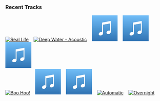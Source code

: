 ### Recent Tracks
[<img src='https://lastfm.freetls.fastly.net/i/u/300x300/4b3778533a320d8b688b1119e4dbf8f4.png' width='16%' height='16%' alt='Real Life'>](https://www.last.fm/music/cayucas/_/real%2blife)&nbsp;&nbsp;&nbsp;&nbsp;[<img src='https://lastfm.freetls.fastly.net/i/u/300x300/3aa5530226d1c3e436e7ce738cc53c3e.png' width='16%' height='16%' alt='Deep Water - Acoustic'>](https://www.last.fm/music/american%2bauthors/_/deep%2bwater%2b-%2bacoustic)&nbsp;&nbsp;&nbsp;&nbsp;[<img src='https://github.com/atfinke/atfinke/blob/master/placeholder.jpeg?raw=true' width='16%' height='16%' alt='Things'>](https://www.last.fm/music/hip%2bcolour/_/things)&nbsp;&nbsp;&nbsp;&nbsp;[<img src='https://github.com/atfinke/atfinke/blob/master/placeholder.jpeg?raw=true' width='16%' height='16%' alt='Waves'>](https://www.last.fm/music/beachfriends/_/waves)&nbsp;&nbsp;&nbsp;&nbsp;[<img src='https://github.com/atfinke/atfinke/blob/master/placeholder.jpeg?raw=true' width='16%' height='16%' alt='Big'>](https://www.last.fm/music/mackenzie%2bbourg/_/big)&nbsp;&nbsp;&nbsp;&nbsp;<br>[<img src='https://lastfm.freetls.fastly.net/i/u/300x300/d21efbab189675991994a4bc94e26983.png' width='16%' height='16%' alt='Boo Hoo!'>](https://www.last.fm/music/mindy%2bgledhill/_/boo%2bhoo%2521)&nbsp;&nbsp;&nbsp;&nbsp;[<img src='https://github.com/atfinke/atfinke/blob/master/placeholder.jpeg?raw=true' width='16%' height='16%' alt='Sweet Time'>](https://www.last.fm/music/victoria%2bix/_/sweet%2btime)&nbsp;&nbsp;&nbsp;&nbsp;[<img src='https://github.com/atfinke/atfinke/blob/master/placeholder.jpeg?raw=true' width='16%' height='16%' alt='Sucker'>](https://www.last.fm/music/kaptan/_/sucker)&nbsp;&nbsp;&nbsp;&nbsp;[<img src='https://lastfm.freetls.fastly.net/i/u/300x300/ad484b533669379a1f09e2f854b3d37b.png' width='16%' height='16%' alt='Automatic'>](https://www.last.fm/music/the%2bmowgli%2527s/_/automatic)&nbsp;&nbsp;&nbsp;&nbsp;[<img src='https://lastfm.freetls.fastly.net/i/u/300x300/a808cfd980f3075fb1c93b2113b01fe3.png' width='16%' height='16%' alt='Overnight'>](https://www.last.fm/music/maggie%2brogers/_/overnight)&nbsp;&nbsp;&nbsp;&nbsp;<br>